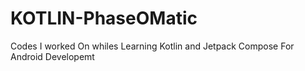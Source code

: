 # KOTLIN-PhaseOMatic
Codes I worked On whiles Learning Kotlin and Jetpack Compose For Android Developemt
